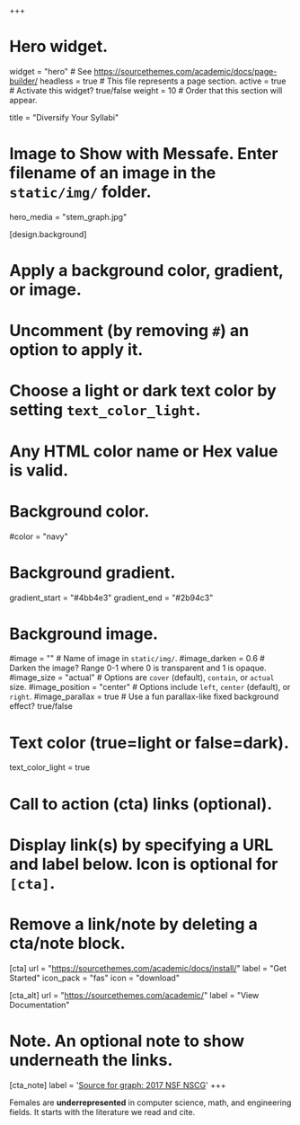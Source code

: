 +++
# Hero widget.
widget = "hero"  # See https://sourcethemes.com/academic/docs/page-builder/
headless = true  # This file represents a page section.
active = true  # Activate this widget? true/false
weight = 10  # Order that this section will appear.

title = "Diversify Your Syllabi"

# Image to Show with Messafe. Enter filename of an image in the `static/img/` folder.
hero_media = "stem_graph.jpg"

[design.background]
  # Apply a background color, gradient, or image.
  #   Uncomment (by removing `#`) an option to apply it.
  #   Choose a light or dark text color by setting `text_color_light`.
  #   Any HTML color name or Hex value is valid.

  # Background color.
  #color = "navy"
  
  # Background gradient.
  gradient_start = "#4bb4e3"
  gradient_end = "#2b94c3"
  
  # Background image.
   #image = ""  # Name of image in `static/img/`.
   #image_darken = 0.6  # Darken the image? Range 0-1 where 0 is transparent and 1 is opaque.
   #image_size = "actual"  #  Options are `cover` (default), `contain`, or `actual` size.
   #image_position = "center"  # Options include `left`, `center` (default), or `right`.
   #image_parallax = true  # Use a fun parallax-like fixed background effect? true/false
  
  # Text color (true=light or false=dark).
  text_color_light = true

# Call to action (cta) links (optional).
#   Display link(s) by specifying a URL and label below. Icon is optional for `[cta]`.
#   Remove a link/note by deleting a cta/note block.
[cta]
  url = "https://sourcethemes.com/academic/docs/install/"
  label = "Get Started"
  icon_pack = "fas"
  icon = "download"
  
[cta_alt]
  url = "https://sourcethemes.com/academic/"
  label = "View Documentation"

# Note. An optional note to show underneath the links.
[cta_note]
  label = '<a href="https://ncsesdata.nsf.gov/datadownload/" data-repo="gcushen/hugo-academic">Source for graph: 2017 NSF NSCG</a>'
+++

Females are **underrepresented** in computer science,
math, and engineering fields.  It starts with the literature we read and cite.
